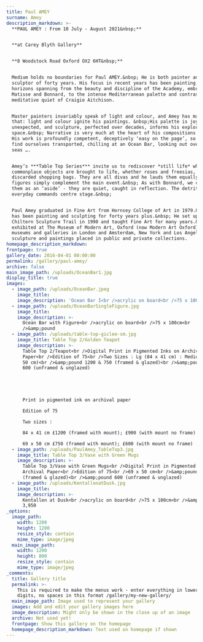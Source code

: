 ```yaml
---
title: Paul AMEY
surname: Amey
description_markdown: >-
  **PAUL AMEY : From 10 July - August 2021&nbsp;**


  **at Carey Blyth Gallery**


  **8 Woodstock Road Oxford OX2 6HT&nbsp;**


  Medium holds no boundaries for Paul AMEY.&nbsp; He is both painter and
  sculptor of forty years. His focus in recent years has been painting, his
  horizons spanning from the beauty and discipline of the Academy, embracing
  Matisse and Bonnard, to the intense Mediterranean palette and contrasting
  meditative quiet of Craigie Aitchison.


  Master painters invariably speak of light and colour, and Amey has mastered
  that: light and colour ignite his paintings. &nbsp;His palette is joyous,
  unexpected, and sculpture, perfected over decades, informs his exploration of
  space.&nbsp; Narrative is very much at the heart of his compositions.&nbsp;
  His work is profoundly competent, deceptively ‘easy on the page’, so that we
  find ourselves transported, chilling at an Ocean Bar, looking out over azure
  seas ….


  Amey’s ***Table Top Series*** invite us to rediscover *still life* where
  commonplace objects are brought to life, whether roses and freesias, or
  discarded shopping bags. They are all divas and he lauds them equally. His
  figures simply complement the main event.&nbsp; As with Bonnard, we come upon
  them as an ‘aside’ - they are quiet, caught in reflection. The detritus of the
  everyday commands centre stage.&nbsp;


  Paul Amey graduated in Fine Art from Hornsey College of Art in 1979.&nbsp; He
  has been painting and sculpting for forty years plus.&nbsp; He set up the
  Chiltern Sculpture Trail in 1990 and taught Fine Art for many years.&nbsp; He
  exhibited at The Museum of Modern Art, Oxford (now Modern Art Oxford) and
  museums and galleries in London and Amsterdam, New York and Los Angeles with
  sculpture and paintings placed in public and private collections.
homepage_description_markdown:
frontpage: true
gallery_date: 2016-04-01 00:00:00
permalink: /gallery/paul-amey/
archive: false
main_image_path: /uploads/OceanBar1.jpg
display_title: true
images:
  - image_path: /uploads/OceanBar.jpeg
    image_title:
    image_description: 'Ocean Bar I<br />acrylic on board<br />75 x 100cm<br />&amp;pound '
  - image_path: /uploads/OceanBarSingleFigure.jpg
    image_title:
    image_description: >-
      Ocean Bar with Figure<br />acrylic on board<br />75 x 100cm<br
      />&amp;pound 
  - image_path: /uploads/table-top-giclee-sm.jpg
    image_title: Table Top 2/Golden Teapot
    image_description: >-
      Table Top 2/Teapot<br />Digital Print in Pigmented Inks on Archival
      Paper<br />Edition of 75<br />Two Sizes : Lg (84 x 41 cm) : Medium (69 x
      50 cm)<br />&amp;pound 1200 & 750 (framed & glazed)<br />&amp;pound 900 &
      600 (unframed & unglazed)





      Print in pigmented ink on archival paper

      Edition of 75

      Two sizes :

      84 x 41 cm £1200 (framed with mount); £900 (with mount no frame)

      69 x 50 cm £750 (framed with mount); £600 (with mount no frame)
  - image_path: /uploads/PaulAmey_TableTop3.jpg
    image_title: Table Top 3/Vase with Green Mugs
    image_description: >-
      Table Top 3/Vase with Green Mugs<br />Digital Print in Pigmented Inks on
      Archival Paper<br />Edition of 75<br />69 x 50 cm<br />&amp;pound 750
      (framed & glazed)<br />&amp;pound 600 (unframed & unglazed)
  - image_path: /uploads/KentallenatDusk.jpg
    image_title:
    image_description: >-
      Kentallen at Dusk<br />acrylic on board<br />75 x 100cm<br />&amp;pound
      3,950
_options:
  image_path:
    width: 1200
    height: 1200
    resize_style: contain
    mime_type: image/jpeg
  main_image_path:
    width: 1200
    height: 800
    resize_style: contain
    mime_type: image/jpeg
_comments:
  title: Gallery title
  permalink: >-
    This is required to make the menus work - enter everything in lower case, no
    digits, no spaces in this format /gallery/my-new-gallery/
  main_image_path: Image used to represent your gallery
  images: Add and edit your gallery images here
  image_description: Might only be shown in the close up of an image
  archive: Not used yet!
  frontpage: Show this gallery on the homepage
  homepage_description_markdown: Text used on homepage if shown
---
```



